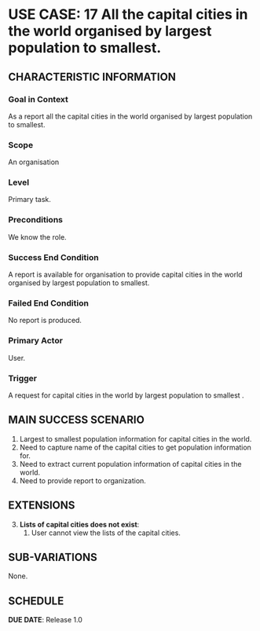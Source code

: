 # USE CASE: 17 All the capital cities in the world organised by largest population to smallest.

## CHARACTERISTIC INFORMATION

### Goal in Context

As a report all the capital cities in the world organised by largest population to smallest.

### Scope

An organisation

### Level

Primary task.

### Preconditions

We know the role.

### Success End Condition

A report is available for organisation to provide  capital cities in the world organised by largest population to smallest.

### Failed End Condition

No report is produced.

### Primary Actor

User.

### Trigger

A request for capital cities in the world by largest population to smallest .

## MAIN SUCCESS SCENARIO

1. Largest to smallest population information for capital cities in the world.
2. Need to capture name of the capital cities to get population information for.
3. Need to extract current population information of capital cities in the world.
4. Need to  provide report to organization.

## EXTENSIONS

3. **Lists of capital cities does not exist**:
   1. User cannot view the lists of the capital cities.

## SUB-VARIATIONS

None.

## SCHEDULE

**DUE DATE**: Release 1.0
